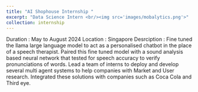 ```yaml
---
title: "AI Shophouse Internship "
excerpt: "Data Science Intern <br/><img src='images/mobalytics.png'>"
collection: internship
---
```


Duration : May to August 2024
Location : Singapore
Desrciption : 
Fine tuned the llama large language model to act as a personalised chatbot in the place of a speech therapist. Paired this fine tuned model with a sound analysis based neural network that tested for speech accuracy to verify pronunciations of words. 
Lead a team of interns to deploy and develop several multi agent systems to help companies with Market and User research. Integrated these solutions with companies such as Coca Cola and Third eye.